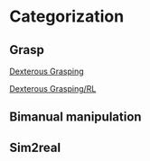 # Categorization

## Grasp

[Dexterous Grasping](./grasp/dexterous_grasping.md)

[Dexterous Grasping/RL](./grasp/dexterous_grasping.md#reinforcement-learning)

## Bimanual manipulation



## Sim2real



